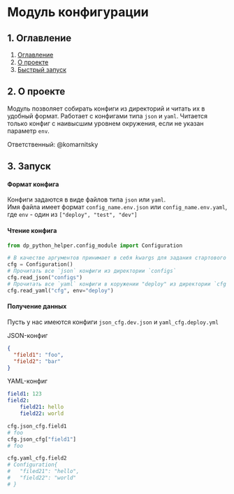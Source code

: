 # Модуль конфигурации

## 1. <a name="contents">Оглавление</a>
1. [Оглавление](#contents)
2. [О проекте](#about)
3. [Быстрый запуск](#quick_start)

## 2. <a name="about">О проекте</a>
Модуль позволяет собирать конфиги из директорий и читать их в удобный формат. Работает с конфигами типа `json` и `yaml`.
Читается только конфиг с наивысшим уровнем окружения, если не указан параметр `env`.

Ответственный: @komarnitsky

## 3. <a name="quick_start">Запуск</a>
#### Формат конфига
Конфиги задаются в виде файлов типа `json` или `yaml`.  
Имя файла имеет формат `config_name.env.json` или `config_name.env.yaml`,  
где `env` - один из `["deploy", "test", "dev"]`


#### Чтение конфига
```python
from dp_python_helper.config_module import Configuration

# В качестве аргументов принимает в себя kwargs для задания стартового конфига
cfg = Configuration()
# Прочитать все `json` конфиги из директории `configs`
cfg.read_json("configs")
# Прочитать все `yaml` конфиги в коружении "deploy" из директории `cfg`
cfg.read_yaml("cfg", env="deploy") 
```

#### Получение данных
Пусть у нас имеются конфиги `json_cfg.dev.json` и `yaml_cfg.deploy.yml`  

JSON-конфиг
```json
{
  "field1": "foo",
  "field2": "bar"
}
```  
  
YAML-конфиг
```yaml
field1: 123
field2: 
    field21: hello
    field22: world
```

```python
cfg.json_cfg.field1
# foo
cfg.json_cfg["field1"]
# foo

cfg.yaml_cfg.field2
# Configuration{
#   "filed21": "hello",
#   "field22": "world"
# }
```